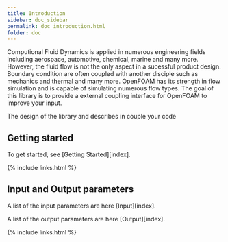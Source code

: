 ```yaml
---
title: Introduction
sidebar: doc_sidebar
permalink: doc_introduction.html
folder: doc
---
```



Computional Fluid Dynamics is applied in numerous engineering fields including aerospace, automotive, chemical, marine and many more. However, the fluid flow is not the only aspect in a sucessful product design. Boundary condition are often coupled with another disciple such as mechanics and thermal and many more. OpenFOAM has its strength in flow simulation and is capable of simulating numerous flow types. The goal of this library is to provide a external coupling interface for OpenFOAM to improve your input.

The design of the library and describes in couple your code

## Getting started

To get started, see [Getting Started][index].

{% include links.html %}


## Input and Output parameters

A list of the input parameters are here [Input][index].

A list of the output parameters are here [Output][index].

{% include links.html %}